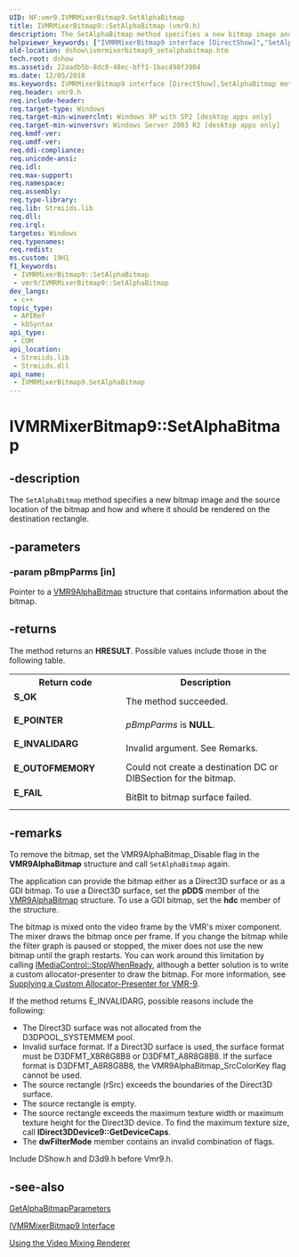```yaml
---
UID: NF:vmr9.IVMRMixerBitmap9.SetAlphaBitmap
title: IVMRMixerBitmap9::SetAlphaBitmap (vmr9.h)
description: The SetAlphaBitmap method specifies a new bitmap image and the source location of the bitmap and how and where it should be rendered on the destination rectangle.
helpviewer_keywords: ["IVMRMixerBitmap9 interface [DirectShow]","SetAlphaBitmap method","IVMRMixerBitmap9.SetAlphaBitmap","IVMRMixerBitmap9::SetAlphaBitmap","IVMRMixerBitmap9SetAlphaBitmap","SetAlphaBitmap","SetAlphaBitmap method [DirectShow]","SetAlphaBitmap method [DirectShow]","IVMRMixerBitmap9 interface","dshow.ivmrmixerbitmap9_setalphabitmap","vmr9/IVMRMixerBitmap9::SetAlphaBitmap"]
old-location: dshow\ivmrmixerbitmap9_setalphabitmap.htm
tech.root: dshow
ms.assetid: 22aadb5b-8dc8-48ec-bff1-1bac498f3984
ms.date: 12/05/2018
ms.keywords: IVMRMixerBitmap9 interface [DirectShow],SetAlphaBitmap method, IVMRMixerBitmap9.SetAlphaBitmap, IVMRMixerBitmap9::SetAlphaBitmap, IVMRMixerBitmap9SetAlphaBitmap, SetAlphaBitmap, SetAlphaBitmap method [DirectShow], SetAlphaBitmap method [DirectShow],IVMRMixerBitmap9 interface, dshow.ivmrmixerbitmap9_setalphabitmap, vmr9/IVMRMixerBitmap9::SetAlphaBitmap
req.header: vmr9.h
req.include-header: 
req.target-type: Windows
req.target-min-winverclnt: Windows XP with SP2 [desktop apps only]
req.target-min-winversvr: Windows Server 2003 R2 [desktop apps only]
req.kmdf-ver: 
req.umdf-ver: 
req.ddi-compliance: 
req.unicode-ansi: 
req.idl: 
req.max-support: 
req.namespace: 
req.assembly: 
req.type-library: 
req.lib: Strmiids.lib
req.dll: 
req.irql: 
targetos: Windows
req.typenames: 
req.redist: 
ms.custom: 19H1
f1_keywords:
 - IVMRMixerBitmap9::SetAlphaBitmap
 - vmr9/IVMRMixerBitmap9::SetAlphaBitmap
dev_langs:
 - c++
topic_type:
 - APIRef
 - kbSyntax
api_type:
 - COM
api_location:
 - Strmiids.lib
 - Strmiids.dll
api_name:
 - IVMRMixerBitmap9.SetAlphaBitmap
---
```


# IVMRMixerBitmap9::SetAlphaBitmap


## -description

The <code>SetAlphaBitmap</code> method specifies a new bitmap image and the source location of the bitmap and how and where it should be rendered on the destination rectangle.

## -parameters

### -param pBmpParms [in]

Pointer to a <a href="https://docs.microsoft.com/previous-versions/windows/desktop/api/vmr9/ns-vmr9-vmr9alphabitmap">VMR9AlphaBitmap</a> structure that contains information about the bitmap.

## -returns

The method returns an <b>HRESULT</b>. Possible values include those in the following table.

<table>
<tr>
<th>Return code</th>
<th>Description</th>
</tr>
<tr>
<td width="40%">
<dl>
<dt><b>S_OK</b></dt>
</dl>
</td>
<td width="60%">
The method succeeded.

</td>
</tr>
<tr>
<td width="40%">
<dl>
<dt><b>E_POINTER</b></dt>
</dl>
</td>
<td width="60%">
<i>pBmpParms</i> is <b>NULL</b>.

</td>
</tr>
<tr>
<td width="40%">
<dl>
<dt><b>E_INVALIDARG</b></dt>
</dl>
</td>
<td width="60%">
Invalid argument. See Remarks.

</td>
</tr>
<tr>
<td width="40%">
<dl>
<dt><b>E_OUTOFMEMORY</b></dt>
</dl>
</td>
<td width="60%">
Could not create a destination DC or DIBSection for the bitmap.

</td>
</tr>
<tr>
<td width="40%">
<dl>
<dt><b>E_FAIL</b></dt>
</dl>
</td>
<td width="60%">
BitBlt to bitmap surface failed.

</td>
</tr>
</table>

## -remarks

To remove the bitmap, set the VMR9AlphaBitmap_Disable flag in the <b>VMR9AlphaBitmap</b> structure and call <code>SetAlphaBitmap</code> again.

The application can provide the bitmap either as a Direct3D surface or as a GDI bitmap. To use a Direct3D surface, set the <b>pDDS</b> member of the <a href="https://docs.microsoft.com/previous-versions/windows/desktop/api/vmr9/ns-vmr9-vmr9alphabitmap">VMR9AlphaBitmap</a> structure. To use a GDI bitmap, set the <b>hdc</b> member of the structure.

The bitmap is mixed onto the video frame by the VMR's mixer component. The mixer draws the bitmap once per frame. If you change the bitmap while the filter graph is paused or stopped, the mixer does not use the new bitmap until the graph restarts. You can work around this limitation by calling <a href="https://docs.microsoft.com/windows/desktop/api/control/nf-control-imediacontrol-stopwhenready">IMediaControl::StopWhenReady</a>, although a better solution is to write a custom allocator-presenter to draw the bitmap. For more information, see <a href="https://docs.microsoft.com/windows/desktop/DirectShow/supplying-a-custom-allocator-presenter-for-vmr-9">Supplying a Custom Allocator-Presenter for VMR-9</a>.

If the method returns E_INVALIDARG, possible reasons include the following:

<ul>
<li>The Direct3D surface was not allocated from the D3DPOOL_SYSTEMMEM pool.</li>
<li>Invalid surface format. If a Direct3D surface is used, the surface format must be D3DFMT_X8R8G8B8 or D3DFMT_A8R8G8B8. If the surface format is D3DFMT_A8R8G8B8, the VMR9AlphaBitmap_SrcColorKey flag cannot be used.</li>
<li>The source rectangle (rSrc) exceeds the boundaries of the Direct3D surface.</li>
<li>The source rectangle is empty.</li>
<li>The source rectangle exceeds the maximum texture width or maximum texture height for the Direct3D device. To find the maximum texture size, call <b>IDirect3DDevice9::GetDeviceCaps</b>.</li>
<li>The <b>dwFilterMode</b> member contains an invalid combination of flags.</li>
</ul>
Include DShow.h and D3d9.h before Vmr9.h.

## -see-also

<a href="https://docs.microsoft.com/windows/desktop/api/vmr9/nf-vmr9-ivmrmixerbitmap9-getalphabitmapparameters">GetAlphaBitmapParameters</a>



<a href="https://docs.microsoft.com/windows/desktop/api/vmr9/nn-vmr9-ivmrmixerbitmap9">IVMRMixerBitmap9 Interface</a>



<a href="https://docs.microsoft.com/windows/desktop/DirectShow/using-the-video-mixing-renderer">Using the Video Mixing Renderer</a>

